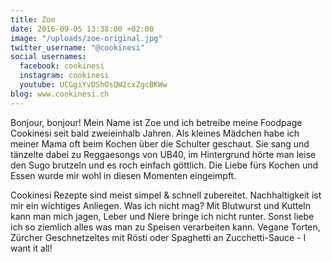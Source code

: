 ```yaml
---
title: Zoe
date: 2016-09-05 13:38:00 +02:00
image: "/uploads/zoe-original.jpg"
twitter_username: "@cookinesi"
social usernames:
  facebook: cookinesi
  instagram: cookinesi
  youtube: UCGgiYvDShOsQW2cxZgcBKWw
blog: www.cookinesi.ch
---
```


Bonjour, bonjour! Mein Name ist Zoe und ich betreibe meine Foodpage Cookinesi seit bald zweieinhalb Jahren. Als kleines Mädchen habe ich meiner Mama oft beim Kochen über die Schulter geschaut. Sie sang und tänzelte dabei zu Reggaesongs von UB40, im Hintergrund hörte man leise den Sugo brutzeln und es roch einfach göttlich. Die Liebe fürs Kochen und Essen wurde mir wohl in diesen Momenten eingeimpft.

Cookinesi Rezepte sind meist simpel & schnell zubereitet. Nachhaltigkeit ist mir ein wichtiges Anliegen. Was ich nicht mag? Mit Blutwurst und Kutteln kann man mich jagen, Leber und Niere bringe ich nicht runter. Sonst liebe ich so ziemlich alles was man zu Speisen verarbeiten kann. Vegane Torten, Zürcher Geschnetzeltes mit Rösti oder Spaghetti an Zucchetti-Sauce - I want it all!
